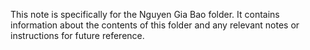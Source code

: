 This note is specifically for the Nguyen Gia Bao folder. It contains information about the contents of this folder and any relevant notes or instructions for future reference.